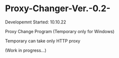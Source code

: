# Proxy-Changer-Ver.-0.2-

Developemnt Started: 10.10.22

Proxy Change Program (Temporary only for Windows)

Temporary can take only HTTP proxy

(Work in progress...)

